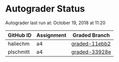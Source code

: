 # Autograder Status
Autograder last run at: October 19, 2018 at 11:20

| GitHub ID | Assignment | Graded Branch |
|-----------|------------|---------------|
| haliechm | a4 | [graded-11ebb2](https://github.com/Fall2018COMP401-001/a4-haliechm/tree/graded-11ebb2) | 
| plschmitt | a4 | [graded-33928e](https://github.com/Fall2018COMP401-001/a4-plschmitt/tree/graded-33928e) | 
